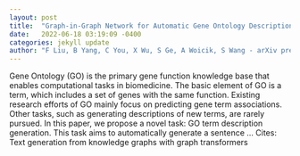 ```yaml
---
layout: post
title:  "Graph-in-Graph Network for Automatic Gene Ontology Description Generation"
date:   2022-06-18 03:19:09 -0400
categories: jekyll update
author: "F Liu, B Yang, C You, X Wu, S Ge, A Woicik, S Wang - arXiv preprint arXiv …, 2022"
---
```

Gene Ontology (GO) is the primary gene function knowledge base that enables computational tasks in biomedicine. The basic element of GO is a term, which includes a set of genes with the same function. Existing research efforts of GO mainly focus on predicting gene term associations. Other tasks, such as generating descriptions of new terms, are rarely pursued. In this paper, we propose a novel task: GO term description generation. This task aims to automatically generate a sentence …
Cites: ‪Text generation from knowledge graphs with graph transformers‬  